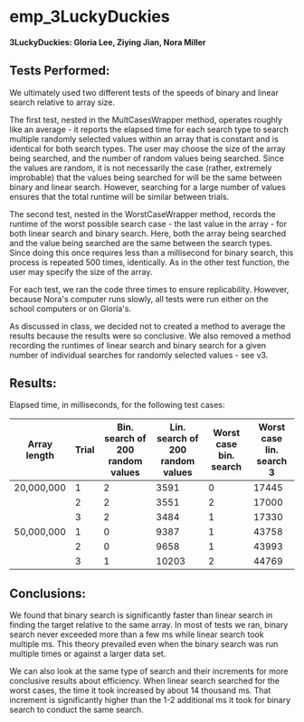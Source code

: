# emp_3LuckyDuckies

#### 3LuckyDuckies: Gloria Lee, Ziying Jian, Nora Miller

## Tests Performed:
We ultimately used two different tests of the speeds of binary and linear search relative to array size.

The first test, nested in the MultCasesWrapper method, operates roughly like an average - it reports the elapsed time for each search type to search multiple randomly selected values within an array that is constant and is identical for both search types. The user may choose the size of the array being searched, and the number of random values being searched. Since the values are random, it is not necessarily the case (rather, extremely improbable) that the values being searched for will be the same between binary and linear search. However, searching for a large number of values ensures that the total runtime will be similar between trials.

The second test, nested in the WorstCaseWrapper method, records the runtime of the worst possible search case - the last value in the array - for both linear search and binary search. Here, both the array being searched and the value being searched are the same between the search types. Since doing this once requires less than a millisecond for binary search, this process is repeated 500 times, identically. As in the other test function, the user may specify the size of the array.

For each test, we ran the code three times to ensure replicability. However, because Nora's computer runs slowly, all tests were run either on the school computers or on Gloria's.

As discussed in class, we decided not to created a method to average the results because the results were so conclusive. We also removed a method recording the runtimes of linear search and binary search for a given number of individual searches for randomly selected values - see v3.


## Results:

Elapsed time, in milliseconds, for the following test cases: 

| Array length | Trial | Bin. search of 200 random values | Lin. search of 200 random values | Worst case bin. search | Worst case lin. search 3 |
| ----- | --------- | ----- | ---- | --- | ---- |
| 20,000,000 | 1 | 2 | 3591 | 0 | 17445 |
|  | 2 | 2 | 3551 | 2 | 17000 |
|   | 3 | 2 | 3484 | 1 | 17330 |
|  50,000,000 | 1 | 0 | 9387 | 1 | 43758 |
|   | 2 | 0 | 9658 | 1 | 43993 |
|  | 3 | 1 | 10203 | 2 | 44769 |


## Conclusions:

We found that binary search is significantly faster than linear search in finding the target relative to the same array. In most of tests we ran, binary search never exceeded more than a few ms while linear search took multiple ms. This theory prevailed even when the binary search was run multiple times or against a larger data set.

We can also look at the same type of search and their increments for more conclusive results about efficiency. When linear search searched for the worst cases, the time it took increased by about 14 thousand ms. That increment is significantly higher than the 1-2 additional ms it took for binary search to conduct the same search.
